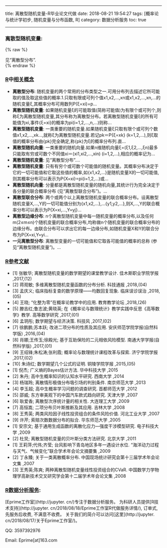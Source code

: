 
---
title: 离散型随机变量-R毕业论文代做
date: 2018-08-21 19:54:27
tags: [概率论与统计学初步, 随机变量与分布函数, R]
category: 数据分析服务
toc: true

---



<span></span>
<!-- more -->



### 离散型随机变量:

{% raw %}
<div class="p1">见“离散型分布”.</div>
{% endraw %}



### [R](/tags/R/)中[相关概念](/categories/数据分析服务)

- **离散型分布**: 随机变量的两个常用的分布类型之一.可用分布列去描述它所可能取的值及取这些值的概率.1.只取有限或可列个值x1,x2,…,xn或x1,x2,…,xn,…的随机变量ξ,其概率分布可用数列P(ξ=xi)=p...
- **离散型随机变量**: 如果随机变量ξ的可能取值(简称可能值)为有限个或可列个,则称ξ为离散型随机变量,其分布称为离散型分布。若离散型随机变量ξ的所有可能值为xi,事件{ξ=xi}的概率为pi(i=1,2,…,n,…)则称...
- **离散型随机变量**: 一类重要的随机变量.如果随机变量ξ只取有限个或可列个数值x1,x2,…,xk…,就称ξ为离散型随机变量.若记pk＝P{ξ=xk} (k=1,2,…),则ξ取值的概率分布由{pk}完全确定,称{pk}为ξ的概率分布列.直...
- **离散型随机向量**: 一类重要的随机向量.如果n维随机向量ξ=(ξ1,ξ2,…,ξn)最多只能取有穷或可数个不同值xi＝(xi1,xi2,…,xin) (i=1,2,…),相应的概率记为...
- **离散型随机变量**: 见“离散型分布”....
- **离散型随机变量**: 只有有穷个或可数个可能值的随机变量。其概率分布决定于它的一切可能值和它取这些值的概率,如{x1,x2,…}是随机变量X的一切可能值,则其概率分布可以表示为P{X=xi}=pi(i=1,2,…)或...
- **离散型随机向量**: 分量都是离散型随机变量的随机向量,其统计行为完全决定于各分量的联合概率分布 (见“离散型联合分布”)。...
- **离散型联合分布**: 两个或两个以上离散型随机变量的联合概率分布。设离散型随机变量X,…,Y的一切可能值分别为{x1,x2,…},…{y1,y2,…},则X,…,Y的联合概率分布可以表示为P{X=xi,…,Y=yj}...
- **离散型边缘分布**: n个离散型随机变量中每一随机变量的概率分布,以及任何m(2≤m≤n)个随机变量的联合概率分布,均称做n个随机变量的联合概率分布的边缘分布。由联合分布可以求出它的每一边缘分布,如随机变量X和Y的联合分布为P{X=xi,Y=yi...
- **一元离散型分布**: 离散型变量的一切可能值和它取各可能值的概率的总称 (参见“离散型随机变量”)。...


### [R](/tags/R/)[参考文献](/categories/数据分析服务/)

- [1]  张敏华; 离散型随机变量的数学期望的课堂教学设计. 佳木斯职业学院学报 ,2017,(12)
- [2]  蒋观敏; 多维离散型随机变量函数的分布分析. 科技通报 ,2018,(04)
- [3]  孟庆义; 临床指标复查的数学原理——均数回复现象. 临床误诊误治 ,2018,(05)
- [4]  王晓; “化整为零”在概率论教学中的应用. 教育教学论坛 ,2018,(26)
- [5]  滕吉红;鲁志波;黄晓英; 在《概率论与数理统计》教学实践中反思《高等数学》教学. 高等数学研究 ,2017,(01)
- [6]  孟玥彤; 数学期望与经济决策. 科技风 ,2017,(02)
- [7]  徐鹏鹏;苏本跃; 改进二项分布的性质及其应用. 安庆师范学院学报(自然科学版) ,2016,(04)
- [8]  肖娜;王传玉;徐殿光; 基于互助保险的二元相依风险模型. 南通大学学报(自然科学版) ,2017,(01)
- [9]  王绍锋;朱松涛;张利霞; 概率论与数理统计课程改革与探索. 济宁学院学报 ,2017,(02)
- [10]  朱诗红; 数学期望几个公式的证明. 铜陵学院学报 ,2015,(05)
- [1]  倪杰; 广义熵的Bayes估计方法. 华中科技大学 ,2015
- [2]  朱丹; 高中生概率知识的认知水平研究. 西南大学 ,2014
- [3]  杨瑞玲; 离散情形极值分布吸引场的判别条件. 南京师范大学 ,2013
- [4]  李玉超; 高中生概率学习问题的调查研究. 首都师范大学 ,2012
- [5]  邵威; 东方审美观下的中国汽车款式趋向研究. 天津大学 ,2007
- [6]  耿爱香; 离散型次序统计量的相关性. 大连理工大学 ,2009
- [7]  高恒嵩; 二项分布贝叶斯推断及其应用. 吉林大学 ,2008
- [8]  王秀英; 两类风险因子线性投资组合的条件风险价值. 河北工业大学 ,2007
- [9]  许芹; 索赔次数数据分布的拟合. 华东师范大学 ,2005
- [1]  安宗文; 基于通用生成函数的离散化应力—强度干涉模型研究. 电子科技大学 ,2009
- [2]  杜炅; 离散型随机变量的贝叶斯分类方法研究. 北京大学 ,2011
- [1]  王莉萍;代伟;齐莹; 台风影响下青岛地区多年一遇设计水位. “海洋动力过程与天气、气候变化”联合学术年会论文摘要集 ,2009
- [2]  丁永臻; 关于一类离散概率分布. 中国现场统计研究会第十三届学术年会论文集 ,2007
- [3]  王秀英;陈爽; 两种离散型随机变量线性投资组合的CVaR. 中国数学力学物理学高新技术交叉研究学会第十二届学术年会论文集 ,2008


### [R](/tags/R/)[数据分析服务](/categories/数据分析服务/):
[Eprime工作室](http://jupyter. cn/)专注于数据分析服务。
为科研人员提供[R技术支持](http://jupyter. cn/2018/08/18/Eprime工作室R代做服务详情/), 订单式, 先服务后收费, 不满意不收费。
关于我们的简介可以访问[这里](http://jupyter. cn/2018/08/17/关于Eprime工作室/)。

QQ: 3597392976

Email: Eprime[at]163.com


